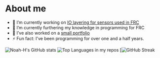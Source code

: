 # About me

<!--
**Noah-H3467/Noah-H3467** is a ✨ _special_ ✨ repository because its `README.md` (this file) appears on your GitHub profile.
-->
<!--
- 👯 I’m looking to collaborate on ...
- 💬 Ask me about ...
- 📫 How to reach me: ...
-->
- 🔭 I’m currently working on	[IO layering for sensors used in FRC](https://github.com/Noah-H3467/Generic-DigitalInput)
- 🌱 I’m currently furthering my knowledge in programming for FRC
- 🤔 I’ve also worked on a [small portfolio](https://noah-h3467.github.io/Noah-Haskell-s-Personal-Portfolio/)
- ⚡ Fun fact: I've been programming for over one and a half years.

![Noah-H's GitHub stats](https://github-readme-stats.vercel.app/api?username=Noah-H3467&show_icons=true&theme=highcontrast)
![Top Languages in my repos](https://github-readme-stats.vercel.app/api/top-langs/?username=Noah-H3467&layout=compact&theme=chartreuse-dark)
[![GitHub Streak](https://github-readme-streak-stats.herokuapp.com/?user=Noah-H3467&theme=tokyonight)

